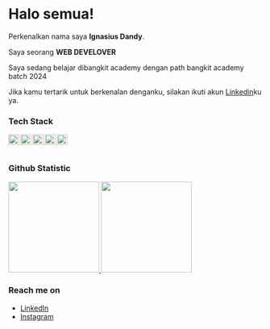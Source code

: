 # Halo semua! 

Perkenalkan nama saya **Ignasius Dandy**.<br>

Saya seorang **WEB DEVELOVER** <br>

Saya sedang belajar dibangkit academy dengan path bangkit academy batch 2024<br>

Jika kamu tertarik untuk berkenalan denganku, silakan ikuti akun [Linkedin](https://www.linkedin.com/in/ignasius-dandy-b2b3a1307/)ku ya.

### Tech Stack
  <a href="#"><img align="left" alt="JavaScript" title="JavaScript" width="21px" src="https://upload.wikimedia.org/wikipedia/commons/9/99/Unofficial_JavaScript_logo_2.svg" /></a>
  <a href="https://nodejs.org/"><img align="left" alt="NodeJS" title="NodeJS" width="21px" src="https://seeklogo.com/images/N/nodejs-logo-FBE122E377-seeklogo.com.png" /></a>
  <a href="https://reactjs.org/"><img align="left" alt="React" title="React" width="21px" src="https://cdn.worldvectorlogo.com/logos/react-2.svg" /></a>
  <a href="https://hapi.dev/"><img align="left" alt="Hapi" title="Hapi (NodeJS HTTP Framework)" width="21px" src="https://avatars.githubusercontent.com/u/3774533?s=200&v=4" /></a>
  <a href="https://nextjs.org/"><img align="left" alt="Next" title="Next (React SSR Framework)" width="21px" src="https://iconape.com/wp-content/files/gm/82643/svg/next-js.svg" /></a>
  <br>
  <br>

### Github Statistic
<p align="left">
<a href="https://github.com/ignasiusdandy">
  <img height="180em" src="https://github-readme-stats-eight-theta.vercel.app/api?username=ignasiusdandy&show_icons=true&theme=algolia&include_all_commits=true&count_private=true"/>
  <img height="180em" src="https://github-readme-stats-eight-theta.vercel.app/api/top-langs/?username=ignasiusdandy&layout=compact&langs_count=8&theme=algolia"/>
</a>
</p>

### Reach me on
- <a href="https://linkedin.com/in/dimasmds/](https://www.linkedin.com/in/ignasius-dandy-b2b3a1307/">LinkedIn</a>
- <a href="https://instagram/ignasius__dandy">Instagram</a>
